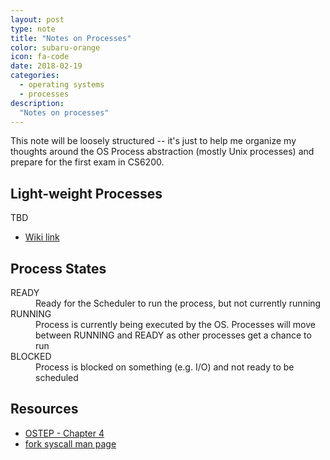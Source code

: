 ```yaml
---
layout: post
type: note
title: "Notes on Processes"
color: subaru-orange
icon: fa-code
date: 2018-02-19
categories:
  - operating systems
  - processes
description:
  "Notes on processes"
---
```

This note will be loosely structured -- it's just to help me organize my thoughts around the OS Process abstraction (mostly Unix processes) and prepare for the first exam in CS6200.

## Light-weight Processes
TBD
* [Wiki link](https://en.wikipedia.org/wiki/Light-weight_process)

## Process States
<dl>
  <dt>READY</dt>
  <dd>Ready for the Scheduler to run the process, but not currently running</dd>
  <dt>RUNNING</dt>
  <dd>Process is currently being executed by the OS. Processes will move between RUNNING and READY as other processes get a chance to run</dd>
  <dt>BLOCKED</dt>
  <dd>Process is blocked on something (e.g. I/O) and not ready to be scheduled</dd>
</dl>

## Resources
* [OSTEP - Chapter 4](http://pages.cs.wisc.edu/~remzi/OSTEP/cpu-intro.pdf)
* [fork syscall man page](http://man7.org/linux/man-pages/man2/fork.2.html)
